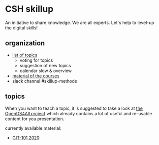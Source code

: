 # CSH skillup

An initiative to share knowledge. We are all experts. Let`s help to level-up the digital skills!


## organization


- [list of topics](https://docs.google.com/spreadsheets/d/1ALgZvOueCLeghxbLk6kza-3STkSuvCLFp3BQ-rB-F5Q/edit#gid=0)
	- voting for topics
	- suggestion of new topics
	- calendar slow & overview
- [material of the courses](https://github.com/complexity-science-hub/skillup)
- slack channel #skillup-methods

## topics

When you want to teach a topic, it is suggested to take a look at [the OpenDS4All project](https://github.com/odpi/OpenDS4All) which already contains a lot of useful and re-usable content for you presentation.

currently available material:

- [GIT-101 2020](git)
